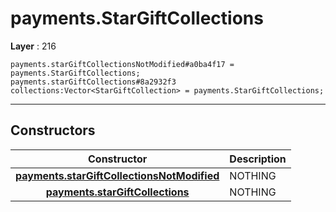 # payments.StarGiftCollections

**Layer** : 216

```tl
payments.starGiftCollectionsNotModified#a0ba4f17 = payments.StarGiftCollections;
payments.starGiftCollections#8a2932f3 collections:Vector<StarGiftCollection> = payments.StarGiftCollections;
```

---

## Constructors

| Constructor | Description |
| :---: | :--- |
| [**payments.starGiftCollectionsNotModified**](constructor/payments.starGiftCollectionsNotModified) | NOTHING |
| [**payments.starGiftCollections**](constructor/payments.starGiftCollections) | NOTHING |